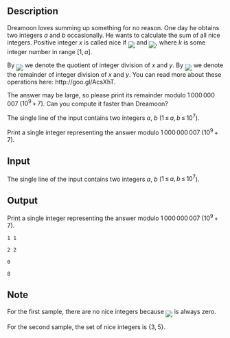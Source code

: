 ## Description

<div><p>Dreamoon loves summing up something for no reason. One day he obtains two integers <span class="tex-span"><i>a</i></span> and <span class="tex-span"><i>b</i></span> occasionally. He wants to calculate the sum of all <span class="tex-font-style-it">nice</span> integers. Positive integer <span class="tex-span"><i>x</i></span> is called <span class="tex-font-style-it">nice</span> if <img align="middle" class="tex-formula" src="file://wtkVGROs.png" style="max-width: 100.0%;max-height: 100.0%;"> and <img align="middle" class="tex-formula" src="file://UpLrZkef.png" style="max-width: 100.0%;max-height: 100.0%;">, where <span class="tex-span"><i>k</i></span> is some <span class="tex-font-style-bf">integer</span> number in range <span class="tex-span">[1, <i>a</i>]</span>.</p><p>By <img align="middle" class="tex-formula" src="file://TjWt7NoH.png" style="max-width: 100.0%;max-height: 100.0%;"> we denote the <span class="tex-font-style-it">quotient</span> of integer division of <span class="tex-span"><i>x</i></span> and <span class="tex-span"><i>y</i></span>. By <img align="middle" class="tex-formula" src="file://oNngD1LJ.png" style="max-width: 100.0%;max-height: 100.0%;"> we denote the <span class="tex-font-style-it">remainder</span> of integer division of <span class="tex-span"><i>x</i></span> and <span class="tex-span"><i>y</i></span>. You can read more about these operations here: <span class="tex-font-style-tt">http://goo.gl/AcsXhT</span>.</p><p>The answer may be large, so please print its remainder modulo <span class="tex-span">1 000 000 007</span> (<span class="tex-span">10<sup class="upper-index">9</sup> + 7</span>). Can you compute it faster than Dreamoon?</p></div><div class="input-specification"><p>The single line of the input contains two integers <span class="tex-span"><i>a</i></span>, <span class="tex-span"><i>b</i></span> (<span class="tex-span">1 ≤ <i>a</i>, <i>b</i> ≤ 10<sup class="upper-index">7</sup></span>).</p></div><div class="output-specification"><p>Print a single integer representing the answer modulo <span class="tex-span">1 000 000 007</span> (<span class="tex-span">10<sup class="upper-index">9</sup> + 7</span>).</p></div>

## Input

<p>The single line of the input contains two integers <span class="tex-span"><i>a</i></span>, <span class="tex-span"><i>b</i></span> (<span class="tex-span">1 ≤ <i>a</i>, <i>b</i> ≤ 10<sup class="upper-index">7</sup></span>).</p>

## Output

<p>Print a single integer representing the answer modulo <span class="tex-span">1 000 000 007</span> (<span class="tex-span">10<sup class="upper-index">9</sup> + 7</span>).</p>





```input1
1 1

```




```input2
2 2

```




```output1
0

```




```output2
8

```



## Note

<p>For the first sample, there are no nice integers because <img align="middle" class="tex-formula" src="file://eBXNbItf.png" style="max-width: 100.0%;max-height: 100.0%;"> is always zero.</p><p>For the second sample, the set of nice integers is <span class="tex-span">{3, 5}</span>.</p>
